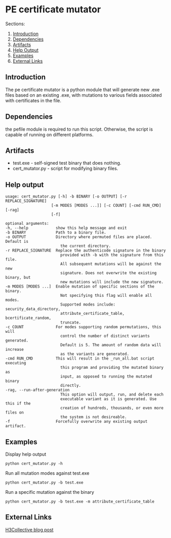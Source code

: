 # PE certificate mutator

Sections:

1. [Introduction](##Introduction)
1. [Dependencies](##Dependencies)
1. [Artifacts](##Artifacts)
1. [Help Output](##Help-output)
1. [Examples](##Examples)
1. [External Links](##External-Links)

## Introduction
The pe certificate mutator is a python module that will generate new .exe
files based on an existing .exe, with mutations to various fields associated
with certificates in the file.

## Dependencies
the pefile module is required to run this script.  Otherwise, the script is
capable of running on different platforms.

## Artifacts
* test.exe - self-signed test binary that does nothing.
* cert_mutator.py - script for modifying binary files.

## Help output
    usage: cert_mutator.py [-h] -b BINARY [-o OUTPUT] [-r REPLACE_SIGNATURE]
                        [-m MODES [MODES ...]] [-c COUNT] [-cmd RUN_CMD] [-rag]
                        [-f]

    optional arguments:
    -h, --help            show this help message and exit
    -b BINARY             Path to a binary file.
    -o OUTPUT             Directory where permuted files are placed. Default is
                            the current directory.
    -r REPLACE_SIGNATURE  Replace the authenticode signature in the binary
                            provided with -b with the signature from this file.
                            All subsequent mutations will be against the new
                            signature. Does not overwrite the existing binary, but
                            new mutations will include the new signature.
    -m MODES [MODES ...]  Enable mutation of specific sections of the binary.
                            Not specifying this flag will enable all modes.
                            Supported modes include: security_data_directory,
                            attribute_certificate_table, bcertificate_random,
                            truncate.
    -c COUNT              For modes supporting random permutations, this will
                            control the number of distinct variants generated.
                            Default is 5. The amount of random data will increase
                            as the variants are generated.
    -cmd RUN_CMD          This will result in the _run_all.bat script executing
                            this program and providing the mutated binary as
                            input, as opposed to running the mutated binary
                            directly.
    -rag, --run-after-generation
                            This option will output, run, and delete each
                            executable variant as it is generated. Use this if the
                            creation of hundreds, thousands, or even more files on
                            the system is not desireable.
    -f                    Forcefully overwrite any existing output artifact.

## Examples
Display help output

    python cert_mutator.py -h
 
Run all mutation modes against test.exe

    python cert_mutator.py -b test.exe
 
Run a specific mutation against the binary

    python cert_mutator.py -b test.exe -m attribute_certificate_table

## External Links

[H3Collective blog post](https://h3collective.io/introducing-the-h3-collective-pe-cert-mutator-tool/)